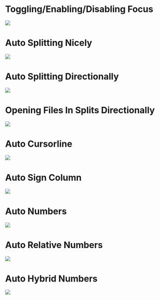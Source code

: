 # Toggling/Enabling/Disabling Focus

![](https://i.ibb.co/r7VZ831/enable.gif)


# Auto Splitting Nicely

![](https://i.ibb.co/n0xbJht/nicely.gif)


# Auto Splitting Directionally

![](https://i.ibb.co/kBT3svN/movement.gif)


# Opening Files In Splits Directionally

![](https://i.ibb.co/Jk5GFLm/openfile.gif)


# Auto Cursorline

![](https://i.ibb.co/6Rdn0Qx/cursorline.gif)


# Auto Sign Column

![](https://i.ibb.co/C5qFgw2/gutter.gif)


# Auto Numbers

![](https://i.ibb.co/KGnvT2M/numbers.gif)


# Auto Relative Numbers

![](https://i.ibb.co/kHz8r6s/hybrid.gif)


# Auto Hybrid Numbers

![](https://i.ibb.co/bBfxCfW/relative.gif)
